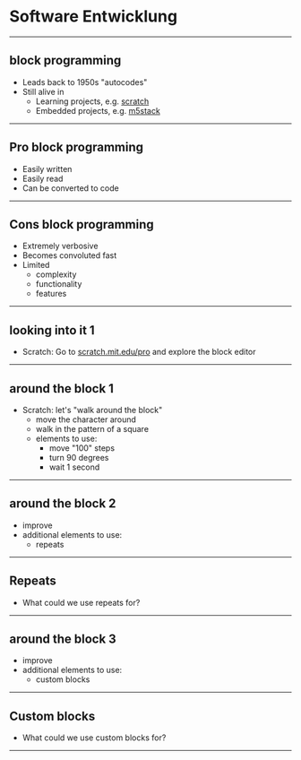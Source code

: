 # Software Entwicklung

---

## block programming

- Leads back to 1950s "autocodes"
- Still alive in
  - Learning projects, e.g. [scratch](https://scratch.mit.edu/)
  - Embedded projects, e.g. [m5stack](https://flow.m5stack.com/)

---

## Pro block programming

- Easily written
- Easily read
- Can be converted to code

---

## Cons block programming

- Extremely verbosive
- Becomes convoluted fast
- Limited
  - complexity
  - functionality
  - features

---

## looking into it 1

- Scratch: Go to [scratch.mit.edu/pro](https://scratch.mit.edu/projects/editor/) and explore the block editor


---

## around the block 1

- Scratch: let's "walk around the block"
  - move the character around
  - walk in the pattern of a square
  - elements to use:
    - move "100" steps
    - turn 90 degrees
    - wait 1 second

---

## around the block 2

- improve
- additional elements to use:
  - repeats

---

## Repeats

- What could we use repeats for?

---

## around the block 3

- improve
- additional elements to use:
  - custom blocks

---

## Custom blocks

- What could we use custom blocks for?

---
